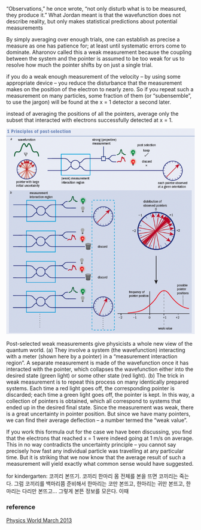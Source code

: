 “Observations,” he once wrote, “not only disturb what is to be measured, they produce it.” What Jordan meant is that the wavefunction does not describe reality, but only makes statistical predictions about potential measurements

By simply averaging over enough trials, one can establish
as precise a measure as one has patience for; at least
until systematic errors come to dominate. Aharonov
called this a weak measurement because the coupling
between the system and the pointer is assumed
to be too weak for us to resolve how much the pointer
shifts by on just a single trial.

if you do a weak enough measurement of the
velocity – by using some appropriate device – you
reduce the disturbance that the measurement makes
on the position of the electron to nearly zero. So if you
repeat such a measurement on many particles, some
fraction of them (or “subensemble”, to use the jargon)
will be found at the x = 1 detector a second later. 

instead of averaging the positions
of all the pointers, average only the subset that interacted
with electrons successfully detected at x = 1.

![postselection.png](./img/postselection.png)

Post-selected weak measurements give physicists a whole new view of the quantum world. (a) They involve a system (the wavefunction)
interacting with a meter (shown here by a pointer) in a “measurement interaction region”. A separate measurement is made of the
wavefunction once it has interacted with the pointer, which collapses the wavefunction either into the desired state (green light) or some
other state (red light). (b) The trick in weak measurement is to repeat this process on many identically prepared systems. Each time a red
light goes off, the corresponding pointer is discarded; each time a green light goes off, the pointer is kept. In this way, a collection of pointers
is obtained, which all correspond to systems that ended up in the desired final state. Since the measurement was weak, there is a great uncertainty in pointer position. But since we have many pointers, we can find their average deflection – a number termed the “weak value”.

If you work this formula out for the case we have
been discussing, you find that the electrons that
reached x = 1 were indeed going at 1 m/s on average.
This in no way contradicts the uncertainty principle
– you cannot say precisely how fast any individual
particle was travelling at any particular time. But it is
striking that we now know that the average result of
such a measurement will yield exactly what common
sense would have suggested.

for kindergarten: 코끼리 본뜨기. 코끼리 한마리 몸 전체를 본을 뜨면 코끼리는 죽는다. 그럼 코끼리를 백마리쯤 준비해서 한마리는 코만 본뜨고, 한마리는 귀만 본뜨고, 한마리는 다리만 본뜨고... 그렇게 본뜬 정보를 모은다. 이때 


### reference

[Physics World March 2013](https://www.physics.utoronto.ca/~aephraim/PWMar13steinberg-final.pdf)